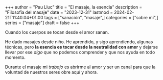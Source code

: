 +++
author = "Pau Lluc"
title = "El masaje, la esencia"
description = "Filosofía del masaje"
date = "2023-12-31"
lastmod = 2024-02-21T11:40:04+01:00
tags = ["sanación", "masaje",]
categories = ["sobre mí",]
series = ["masaje"]
draft = false
+++

Cuando los cuerpos se tocan desde el amor sanan.

He dado masajes desde niño. He aprendido, y sigo aprendiendo, algunas técnicas, pero **la esencia es tocar desde la neutralidad con amor** y
dejarse llevar por ese _algo_ que no podemos comprender y que nos ayuda en todo momento.

Durante el masaje mi _trabajo_ es abrirme al amor y ser un canal para que la voluntad de nuestros seres obre aquí y ahora.

